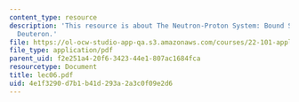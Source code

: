 ```yaml
---
content_type: resource
description: 'This resource is about The Neutron-Proton System: Bound State of the
  Deuteron.'
file: https://ol-ocw-studio-app-qa.s3.amazonaws.com/courses/22-101-applied-nuclear-physics-fall-2006/4e1f3290d7b1b41d293a2a3c0f09e2d6_lec06.pdf
file_type: application/pdf
parent_uid: f2e251a4-20f6-3423-44e1-807ac1684fca
resourcetype: Document
title: lec06.pdf
uid: 4e1f3290-d7b1-b41d-293a-2a3c0f09e2d6
---
```

